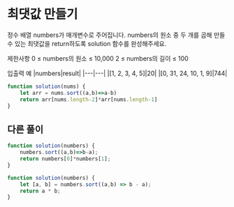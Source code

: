 # 최댓값 만들기

정수 배열 numbers가 매개변수로 주어집니다. numbers의 원소 중 두 개를 곱해 만들 수 있는 최댓값을 return하도록 solution 함수를 완성해주세요.

제한사항
0 ≤ numbers의 원소 ≤ 10,000
2 ≤ numbers의 길이 ≤ 100

입출력 예
|numbers|result|
|---|---|
|[1, 2, 3, 4, 5]|20|
|[0, 31, 24, 10, 1, 9]|744|

```js
function solution(nums) {
    let arr = nums.sort((a,b)=>a-b)
    return arr[nums.length-2]*arr[nums.length-1]
}
```

## 다른 풀이

```js
function solution(numbers) {
    numbers.sort((a,b)=>b-a);
    return numbers[0]*numbers[1];
}
```

```js
function solution(numbers) {
    let [a, b] = numbers.sort((a,b) => b - a);
    return a * b;
}
```
